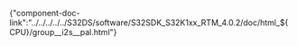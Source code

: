 {"component-doc-link":"../../../../../S32DS/software/S32SDK_S32K1xx_RTM_4.0.2/doc/html_${CPU}/group__i2s__pal.html"}
